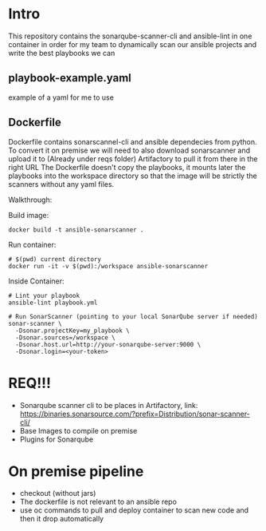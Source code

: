 # Intro
This repository contains the sonarqube-scanner-cli and ansible-lint in one container in order for my team to dynamically scan our ansible projects and write the best playbooks we can

## playbook-example.yaml
example of a yaml for me to use

## Dockerfile
Dockerfile contains sonarscannel-cli and ansible dependecies from python.
To convert it on premise we will need to also download sonarscanner and upload it to (Already under reqs folder) Artifactory to pull it from there in the right URL
The Dockerfile doesn't copy the playbooks, it mounts later the playbooks into the workspace directory so that the image will be strictly the scanners without any yaml files.

Walkthrough:

Build image:
```
docker build -t ansible-sonarscanner .
```
Run container:
```
# $(pwd) current directory
docker run -it -v $(pwd):/workspace ansible-sonarscanner
```
Inside Container:
```
# Lint your playbook
ansible-lint playbook.yml

# Run SonarScanner (pointing to your local SonarQube server if needed)
sonar-scanner \
  -Dsonar.projectKey=my_playbook \
  -Dsonar.sources=/workspace \
  -Dsonar.host.url=http://your-sonarqube-server:9000 \
  -Dsonar.login=<your-token>
```


# REQ!!!
* Sonarqube scanner cli to be places in Artifactory, link: https://binaries.sonarsource.com/?prefix=Distribution/sonar-scanner-cli/
* Base Images to compile on premise
* Plugins for Sonarqube

# On premise pipeline
* checkout (without jars)
* The dockerfile is not relevant to an ansible repo
* use oc commands to pull and deploy container to scan new code and then it drop automatically
